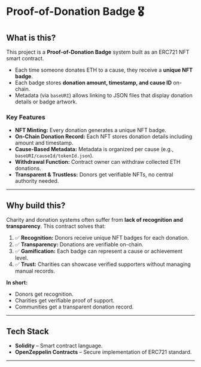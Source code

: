 # Proof-of-Donation Badge 🎖️

## What is this?

This project is a **Proof-of-Donation Badge** system built as an ERC721 NFT smart contract.

- Each time someone donates ETH to a cause, they receive a **unique NFT badge**. 
- Each badge stores **donation amount, timestamp, and cause ID** on-chain. 
- Metadata (via `baseURI`) allows linking to JSON files that display donation details or badge artwork.
 
### Key Features

- **NFT Minting:** Every donation generates a unique NFT badge.
- **On-Chain Donation Record:** Each NFT stores donation details including amount and timestamp.
- **Cause-Based Metadata:** Metadata is organized per cause (e.g., `baseURI/causeId/tokenId.json`).
- **Withdrawal Function:** Contract owner can withdraw collected ETH donations.
- **Transparent & Trustless:** Donors get verifiable NFTs, no central authority needed.

---

## Why build this?

Charity and donation systems often suffer from **lack of recognition and transparency**. This contract solves that:

1. ✅ **Recognition:** Donors receive unique NFT badges for each donation.
2. ✅ **Transparency:** Donations are verifiable on-chain.
3. ✅ **Gamification:** Each badge can represent a cause or achievement level.
4. ✅ **Trust:** Charities can showcase verified supporters without managing manual records.

**In short:**

- Donors get recognition.
- Charities get verifiable proof of support.
- Communities get a transparent donation record.

---

## Tech Stack

- **Solidity** – Smart contract language.
- **OpenZeppelin Contracts** – Secure implementation of ERC721 standard.

---
